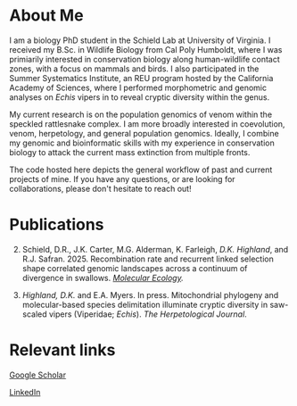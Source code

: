 # About Me
I am a biology PhD student in the Schield Lab at University of Virginia. I received my B.Sc. in Wildlife Biology from Cal Poly Humboldt, where I was primiarily interested in conservation biology along human-wildlife contact zones, with a focus on mammals and birds. I also participated in the Summer Systematics Institute, an REU program hosted by the California Academy of Sciences, where I performed morphometric and genomic analyses on  _Echis_ vipers in to reveal cryptic diversity within the genus. 

My current research is on the population genomics of venom within the speckled rattlesnake complex. I am more broadly interested in coevolution, venom, herpetology, and general population genomics. Ideally, I combine my genomic and bioinformatic skills with my experience in conservation biology to attack the current mass extinction from multiple fronts.

The code hosted here depicts the general workflow of past and current projects of mine. If you have any questions, or are looking for collaborations, please don't hesitate to reach out!

# Publications
2. Schield, D.R., J.K. Carter, M.G. Alderman, K. Farleigh, *D.K. Highland*, and R.J. Safran. 2025. Recombination rate and recurrent linked selection shape correlated genomic landscapes across a continuum of divergence in swallows. _[Molecular Ecology]({https://onlinelibrary.wiley.com/doi/10.1111/mec.70074)._

1. *Highland, D.K.* and E.A. Myers. In press. Mitochondrial phylogeny and molecular-based species delimitation illuminate cryptic diversity in saw-scaled vipers (Viperidae; _Echis_). _The Herpetological Journal_. 

# Relevant links
[Google Scholar](https://scholar.google.com/citations?user=q6gmqCsAAAAJ&hl=en)

[LinkedIn](https://www.linkedin.com/in/dylanhighland/)


<!---
dylankhighland/dylankhighland is a ✨ special ✨ repository because its `README.md` (this file) appears on your GitHub profile.
You can click the Preview link to take a look at your changes.
--->
